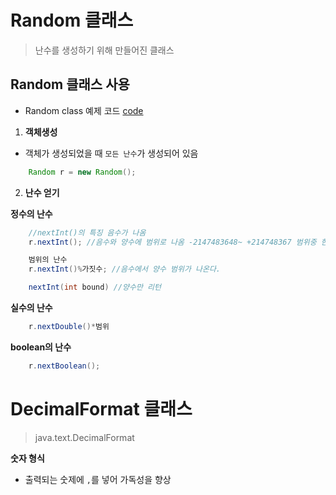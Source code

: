 # Random 클래스
> 난수를 생성하기 위해 만들어진 클래스

## Random 클래스 사용

- Random class 예제 코드 [code](https://github.com/Jangilkyu/sist-fullstack-class/blob/master/Java/days18/UseRandom.java)

1. **객체생성**
- 객체가 생성되었을 때 `모든 난수`가 생성되어 있음

```java
    Random r = new Random();
```

2. **난수 얻기**

**정수의 난수**
```java
    //nextInt()의 특징 음수가 나옴
    r.nextInt(); //음수와 양수에 범위로 나옴 -2147483648~ +214748367 범위중 한개가 나옴

    범위의 난수
    r.nextInt()%가짓수; //음수에서 양수 범위가 나온다.

    nextInt(int bound) //양수만 리턴
```
**실수의 난수**
```java
    r.nextDouble()*범위
```

**boolean의 난수**
```java
    r.nextBoolean();
```
# DecimalFormat 클래스
> java.text.DecimalFormat

**숫자 형식**
- 출력되는 숫제에 `,`를 넣어 가독성을 향상



